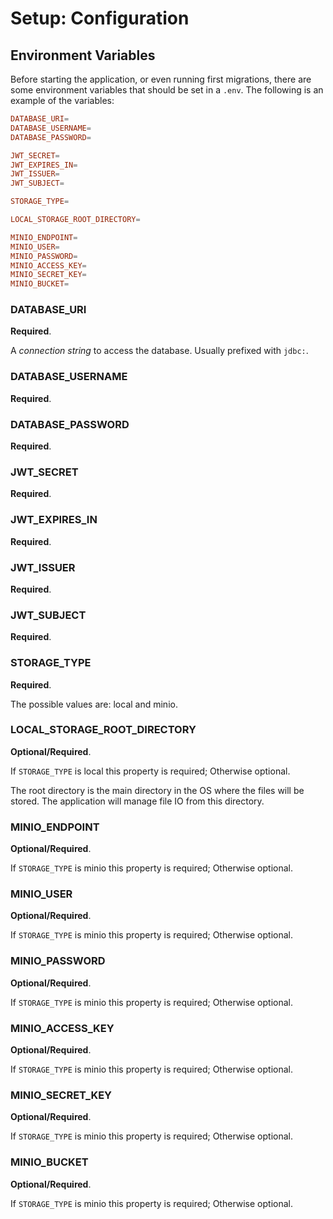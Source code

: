 # Setup: Configuration

## Environment Variables

Before starting the application, or even running first migrations, there are some environment variables that should be set in a `.env`. The following is an example of the variables:

```conf
DATABASE_URI=
DATABASE_USERNAME=
DATABASE_PASSWORD=

JWT_SECRET=
JWT_EXPIRES_IN=
JWT_ISSUER=
JWT_SUBJECT=

STORAGE_TYPE=

LOCAL_STORAGE_ROOT_DIRECTORY=

MINIO_ENDPOINT=
MINIO_USER=
MINIO_PASSWORD=
MINIO_ACCESS_KEY=
MINIO_SECRET_KEY=
MINIO_BUCKET=
```

### DATABASE_URI

__Required__.

A _connection string_ to access the database. Usually prefixed with `jdbc:`.

### DATABASE_USERNAME

__Required__.

### DATABASE_PASSWORD

__Required__.

### JWT_SECRET

__Required__.

### JWT_EXPIRES_IN

__Required__.

### JWT_ISSUER

__Required__.

### JWT_SUBJECT

__Required__.

### STORAGE_TYPE

__Required__.

The possible values are: local and minio.

### LOCAL_STORAGE_ROOT_DIRECTORY

__Optional/Required__.

If `STORAGE_TYPE` is local this property is required; Otherwise optional.

The root directory is the main directory in the OS where the files will be stored. The application will manage file IO from this directory.

### MINIO_ENDPOINT

__Optional/Required__.

If `STORAGE_TYPE` is minio this property is required; Otherwise optional.

### MINIO_USER

__Optional/Required__.

If `STORAGE_TYPE` is minio this property is required; Otherwise optional.

### MINIO_PASSWORD

__Optional/Required__.

If `STORAGE_TYPE` is minio this property is required; Otherwise optional.

### MINIO_ACCESS_KEY

__Optional/Required__.

If `STORAGE_TYPE` is minio this property is required; Otherwise optional.

### MINIO_SECRET_KEY

__Optional/Required__.

If `STORAGE_TYPE` is minio this property is required; Otherwise optional.

### MINIO_BUCKET

__Optional/Required__.

If `STORAGE_TYPE` is minio this property is required; Otherwise optional.
